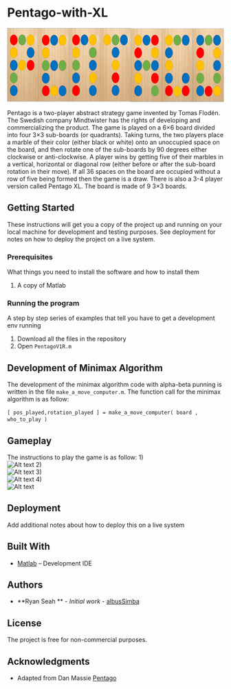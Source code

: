 # Pentago-with-XL
![Alt text](Picture1.png?raw=true)

Pentago is a two-player abstract strategy game invented by Tomas Flodén. The Swedish company Mindtwister has the rights of developing and commercializing the product.  The game is played on a 6×6 board divided into four 3×3 sub-boards (or quadrants). Taking turns, the two players place a marble of their color (either black or white) onto an unoccupied space on the board, and then rotate one of the sub-boards by 90 degrees either clockwise or anti-clockwise. A player wins by getting five of their marbles in a vertical, horizontal or diagonal row (either before or after the sub-board rotation in their move). If all 36 spaces on the board are occupied without a row of five being formed then the game is a draw.  There is also a 3-4 player version called Pentago XL. The board is made of 9 3×3 boards.

## Getting Started

These instructions will get you a copy of the project up and running on your local machine for development and testing purposes. See deployment for notes on how to deploy the project on a live system.

### Prerequisites

What things you need to install the software and how to install them

1) A copy of Matlab

### Running the program

A step by step series of examples that tell you have to get a development env running

1) Download all the files in the repository
2) Open `PentagoV1R.m` 

## Development of Minimax Algorithm

The development of the minimax algorithm code with alpha-beta punning is written in the file  `make_a_move_computer.m`.
The function call for the minimax algorithm is as follow:
```
[ pos_played,rotation_played ] = make_a_move_computer( board , who_to_play )
```
## Gameplay
The instructions to play the game is as follow:
1)	
![Alt text](Instruction1.png?raw=true)
2)	
![Alt text](Instruction2.png?raw=true)
3)	
![Alt text](Instruction3.png?raw=true)
4)	
![Alt text](Instruction4.png?raw=true)

## Deployment

Add additional notes about how to deploy this on a live system

## Built With

* [Matlab]( https://www.mathworks.com/?s_tid=gn_logo) – Development IDE 

## Authors
* **Ryan Seah ** - *Initial work* - [albusSimba]( https://github.com/albusSimba)
## License
The project is free for non-commercial purposes.
## Acknowledgments

* Adapted from Dan Massie [Pentago]( https://www.mathworks.com/matlabcentral/fileexchange/20636-pentago?requestedDomain=www.mathworks.com)

